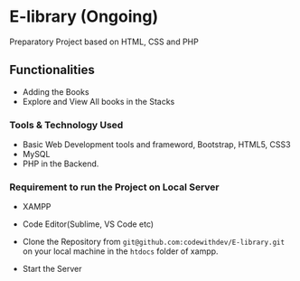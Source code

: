 # E-library (Ongoing)
Preparatory Project based on HTML, CSS and PHP


## Functionalities
 - Adding the Books
 - Explore and View All books in the Stacks
 
### Tools & Technology Used
 - Basic Web Development tools and frameword, Bootstrap, HTML5, CSS3
 - MySQL
 - PHP in the Backend.
 
### Requirement to run the Project on Local Server

 - XAMPP 
 - Code Editor(Sublime, VS Code etc)
 
 - Clone the Repository from `git@github.com:codewithdev/E-library.git` on your local machine in the `htdocs` folder of xampp.
 - Start the Server
 
